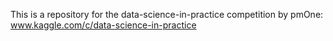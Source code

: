 This is a repository for the data-science-in-practice competition by pmOne: www.kaggle.com/c/data-science-in-practice